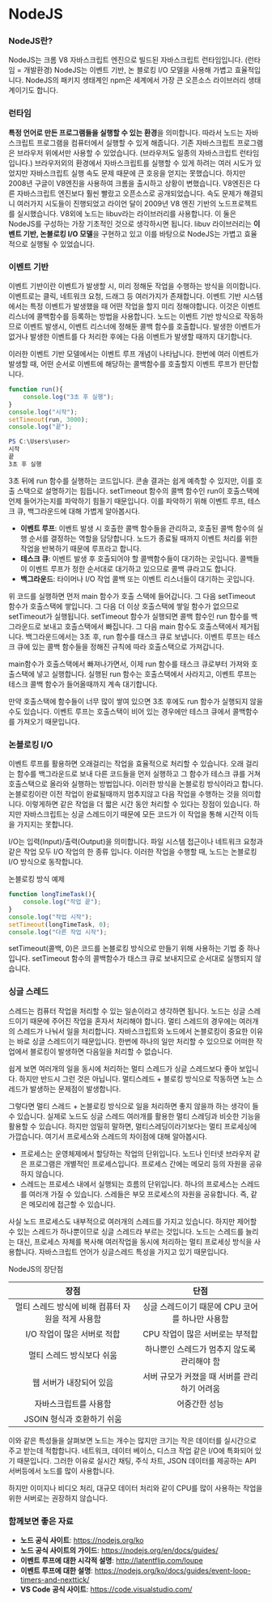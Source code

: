 # NodeJS

### NodeJS란?

NodeJS는 크롬 V8 자바스크립트 엔진으로 빌드된 자바스크립트 런타임입니다. (런타임 = 개발환경) NodeJS는 이벤트 기반, 논 블로킹 I/O 모델을 사용해 가볍고 효율적입니다. NodeJS의 패키지 생태계인 npm은 세계에서 가장 큰 오픈소스 라이브러리 생태계이기도 합니다.

### 런타임

**특정 언어로 만든 프로그램들을 실행할 수 있는 환경**을 의미합니다. 따라서 노드는 자바스크립트 프로그램을 컴퓨터에서 실행할 수 있게 해줍니다. 기존 자바스크립트 프로그램은 브라우저 위에서만 사용할 수 있었습니다. (브라우저도 일종의 자바스크립트 런타임입니다.) 브라우저외의 환경에서 자바스크립트를 실행할 수 있게 하려는 여러 시도가 있었지만 자바스크립트 실행 속도 문제 때문에 큰 호응을 얻지는 못했습니다. 하지만 2008년 구글이 V8엔진을 사용하여 크롬을 출시하고 상황이 변했습니다. V8엔진은 다른 자바스크립트 엔진보다 훨씬 빨랐고 오픈소스로 공개되었습니다. 속도 문제가 해결되니 여러가지 시도들이 진행되었고 라이언 달이 2009년 V8 엔진 기반의 노드프로젝트를 실시했습니다. V8외에 노드는 libuv라는 라이브러리를 사용합니다. 이 둘은 NodeJS를 구성하는 가장 기초적인 것으로 생각하시면 됩니다. libuv 라이브러리는 **이벤트 기반, 논블로킹 I/O 모델**을 구현하고 있고 이를 바탕으로 NodeJS는 가볍고 효율적으로 실행될 수 있었습니다.

### 이벤트 기반

이벤트 기반이란 이벤트가 발생할 시, 미리 정해둔 작업을 수행하는 방식을 의미합니다. 이벤트로는 클릭, 네트워크 요청, 드래그 등 여러가지가 존재합니다. 이벤트 기반 시스템에서는 특정 이벤트가 발생했을 때 어떤 작업을 할지 미리 정해야합니다. 이것은 이벤트 리스너에 콜백함수를 등록하는 방법을 사용합니다. 노드는 이벤트 기반 방식으로 작동하므로 이벤트 발생시, 이벤트 리스너에 정해둔 콜백 함수를 호출합니다. 발생한 이벤트가 없거나 발생한 이벤트를 다 처리한 후에는 다음 이벤트가 발생할 때까지 대기합니다.

이러한 이벤트 기반 모델에서는 이벤트 루프 개념이 나타납니다. 한번에 여러 이벤트가 발생할 때, 어떤 순서로 이벤트에 해당하는 콜백함수를 호출할지 이벤트 루프가 판단합니다.

```javascript
function run(){
    console.log("3초 후 실행");
}
console.log("시작");
setTimeout(run, 3000);
console.log("끝");
```

```powershell
PS C:\Users\user>
시작
끝
3초 후 실행
```

3초 뒤에 run 함수를 실행하는 코드입니다. 콘솔 결과는 쉽게 예측할 수 있지만, 이를 호출 스택으로 설명하기는 힘듭니다. setTimeout 함수의 콜백 함수인 run이 호출스택에 언제 들어가는지를 파악하기 힘들기 때문입니다. 이를 파악하기 위해 이벤트 루프, 테스크 큐, 백그라운드에 대해 가볍게 알아봅시다.

- **이벤트 루프**: 이벤트 발생 시 호출한 콜백 함수들을 관리하고, 호출된 콜백 함수의 실행 순서를 결정하는 역할을 담당합니다. 노드가 종료될 때까지 이벤트 처리를 위한 작업을 반복하기 때문에 루프라고 합니다.
- **테스크 큐**: 이벤트 발생 후 호출되어야 할 콜백함수들이 대기하는 곳입니다. 콜백들이 이벤트 루프가 정한 순서대로 대기하고 있으므로 콜백 큐라고도 합니다.
- **백그라운드**: 타이머나 I/O 작업 콜백 또는 이벤트 리스너들이 대기하는 곳입니다.

위 코드를 실행하면 먼저 main 함수가 호출 스택에 들어갑니다. 그 다음 setTimeout 함수가 호출스택에 쌓입니다. 그 다음 더 이상 호출스택에 쌓일 함수가 없으므로 setTimeout가 실행됩니다. setTimeout 함수가 실행되면 콜백 함수인 run 함수를 백그라운드로 보내고 호출스택에서 빠집니다. 그 다음 main 함수도 호출스택에서 제거됩니다. 백그라운드에서는 3초 후, run 함수를 태스크 큐로 보냅니다. 이벤트 루프는 테스크 큐에 있는 콜백 함수들을 정해진 규칙에 따라 호출스택으로 가져갑니다.

main함수가 호출스택에서 빠져나가면서, 이제 run 함수를 태스크 큐로부터 가져와 호출스택에 넣고 실행합니다. 실행된 run 함수는 호출스택에서 사라지고, 이벤트 루프는 테스크 콜백 함수가 들어올때까지 계속 대기합니다.

만약 호출스택에 함수들이 너무 많이 쌓여 있으면 3초 후에도 run 함수가 실행되지 않을 수도 있습니다. 이벤트 루프는 호출스택이 비어 있는 경우에만 테스크 큐에서 콜백함수를 가져오기 때문입니다.

### 논블로킹 I/O

이벤트 루프를 활용하면 오래걸리는 작업을 효율적으로 처리할 수 있습니다. 오래 걸리는 함수를 백그라운드로 보내 다른 코드들을 먼저 실행하고 그 함수가 테스크 큐를 거쳐 호출스택으로 올라와 실행하는 방법입니다. 이러한 방식을 논블로킹 방식이라고 합니다. 논블로킹이란 이전 작업이 완료될때까지 멈추지않고 다음 작업을 수행하는 것을 의미합니다. 이렇게하면 같은 작업을 더 짧은 시간 동안 처리할 수 있다는 장점이 있습니다. 하지만 자바스크립트는 싱글 스레드이기 때문에 모든 코드가 이 작업을 통해 시간적 이득을 가지지는 못합니다. 

I/O는 입력(Input)/출력(Output)을 의미합니다. 파일 시스템 접근이나 네트워크 요청과 같은 작업 모두 I/O 작업의 한 종류 입니다. 이러한 작업을 수행할 때, 노드는 논블로킹 I/O 방식으로 동작합니다.

논블로킹 방식 예제

```javascript
function longTimeTask(){
    console.log("작업 끝");
}
console.log("작업 시작");
setTimeout(longTimeTask, 0);
console.log("다른 작업 시작");
```

setTimeout(콜백, 0)은 코드를 논블로킹 방식으로 만들기 위해 사용하는 기법 중 하나입니다. setTimeout 함수의 콜백함수가 태스크 큐로 보내지므로 순서대로 실행되지 않습니다. 

### 싱글 스레드

스레드는 컴퓨터 작업을 처리할 수 있는 일손이라고 생각하면 됩니다. 노드는 싱글 스레드이기 때문에 주어진 작업을 혼자서 처리해야 합니다. 멀티 스레드의 경우에는 여러개의 스레드가 나눠서 일을 처리합니다. 자바스크립트와 노드에서 논블로킹이 중요한 이유는 바로 싱글 스레드이기 때문입니다. 한번에 하나의 일만 처리할 수 있으므로 어떠한 작업에서 블로킹이 발생하면 다음일을 처리할 수 없습니다.

쉽게 보면 여러개의 일을 동시에 처리하는 멀티 스레드가 싱글 스레드보다 좋아 보입니다. 하지만 반드시 그런 것은 아닙니다. 멀티스레드 + 블로킹 방식으로 작동하면 노는 스레드가 발생하는 문제점이 발생합니다.

그렇다면 멀티 스레드 + 논블로킹 방식으로 일을 처리하면 좋지 않을까 하는 생각이 들 수 있습니다. 실제로 노드도 싱글 스레드 여러개를 활용한 멀티 스레딩과 비슷한 기능을 활용할 수 있습니다. 하지만 엄밀히 말하면, 멀티스레딩이라기보다는 멀티 프로세싱에 가깝습니다. 여기서 프로세스와 스레드의 차이점에 대해 알아봅시다.

- 프로세스는 운영체제에서 할당하는 작업의 단위입니다. 노드나 인터넷 브라우저 같은 프로그램은 개별적인 프로세스입니다. 프로세스 간에는 메모리 등의 자원을 공유하지 않습니다.
- 스레드는 프로세스 내에서 실행되는 흐름의 단위입니다. 하나의 프로세스는 스레드를 여러개 가질 수 있습니다. 스레들은 부모 프로세스의 자원을 공유합니다. 즉, 같은 메모리에 접근할 수 있습니다.

사실 노드 프로세스도 내부적으로 여러개의 스레드를 가지고 있습니다. 하지만 제어할 수 있는 스레드가 하나뿐이므로 싱글 스레드라 부르는 것입니다. 노드는 스레드를 늘리는 대신, 프로세스 자체를 복사해 여러작업을 동시에 처리하는 멀티 프로세싱 방식을 사용합니다. 자바스크립트 언어가 싱글스레드 특성을 가지고 있기 때문입니다.

NodeJS의 장단점

|                       장점                        |                      단점                       |
| :-----------------------------------------------: | :---------------------------------------------: |
| 멀티 스레드 방식에 비해 컴퓨터 자원을 적게 사용함 | 싱글 스레드이기 때문에 CPU 코어를 하나만 사용함 |
|            I/O 작업이 많은 서버로 적합            |         CPU 작업이 많은 서버로는 부적합         |
|             멀티 스레드 방식보다 쉬움             |   하나뿐인 스레드가 멈추지 않도록 관리해야 함   |
|              웹 서버가 내장되어 있음              |  서버 규모가 커졌을 때 서버를 관리하기 어려움   |
|               자바스크립트를 사용함               |                  어중간한 성능                  |
|            JSOIN 형식과 호환하기 쉬움             |                                                 |

이와 같은 특성들을 살펴보면 노드는 개수는 많지만 크기는 작은 데이터를 실시간으로 주고 받는데 적합합니다. 네트워크, 데이터 베이스, 디스크 작업 같은 I/O에 특화되어 있기 때문입니다. 그러한 이유로 실시간 채팅, 주식 차트, JSON 데이터를 제공하는 API 서버등에서 노드를 많이 사용합니다.

하지만 이미지나 비디오 처리, 대규모 데이터 처리와 같이 CPU를 많이 사용하는 작업을 위한 서버로는 권장하지 않습니다.

### 함께보면 좋은 자료

- **노드 공식 사이트**: https://nodejs.org/ko 
- **노드 공식 사이트의 가이드**: https://nodejs.org/en/docs/guides/
- **이벤트 루프에 대한 시각적 설명**: http://latentflip.com/loupe
- **이벤트 루프에 대한 설명**: https://nodejs.org/ko/docs/guides/event-loop-timers-and-nexttick/ 
- **VS Code 공식 사이트**: https://code.visualstudio.com/